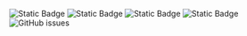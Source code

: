![Static Badge](https://img.shields.io/badge/blacklists-61-000000) ![Static Badge](https://img.shields.io/badge/blacklisted-2969959-cc0000) ![Static Badge](https://img.shields.io/badge/whitelisted-2254-00CC00) ![Static Badge](https://img.shields.io/badge/streaming_blacklist-28107-000000) ![GitHub issues](https://img.shields.io/github/issues/fabriziosalmi/blacklists)
